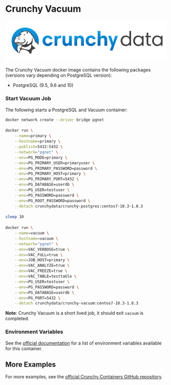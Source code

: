 # Crunchy Vacuum

![](https://raw.githubusercontent.com/CrunchyData/crunchy-containers/master/images/crunchy_logo.png)

The Crunchy Vacuum docker image contains the following packages (versions vary depending on PostgreSQL version):

* PostgreSQL (9.5, 9.6 and 10)

### Start Vacuum Job

The following starts a PostgreSQL and Vacuum container:

```bash
docker network create --driver bridge pgnet

docker run \
    --name=primary \
    --hostname=primary \
    --publish=5432:5432 \
    --network="pgnet" \
    --env=PG_MODE=primary \
    --env=PG_PRIMARY_USER=primaryuser \
    --env=PG_PRIMARY_PASSWORD=password \
    --env=PG_PRIMARY_HOST=primary \
    --env=PG_PRIMARY_PORT=5432 \
    --env=PG_DATABASE=userdb \
    --env=PG_USER=testuser \
    --env=PG_PASSWORD=password \
    --env=PG_ROOT_PASSWORD=password \
    --detach crunchydata/crunchy-postgres:centos7-10.3-1.8.3

sleep 10

docker run \
    --name=vacuum \
    --hostname=vacuum \
    --network="pgnet" \
    --env=VAC_VERBOSE=true \
    --env=VAC_FULL=true \
    --env=JOB_HOST=primary \
    --env=VAC_ANALYZE=true \
    --env=VAC_FREEZE=true \
    --env=VAC_TABLE=testtable \
    --env=PG_USER=testuser \
    --env=PG_PASSWORD=password \
    --env=PG_DATABASE=userdb \
    --env=PG_PORT=5432 \
    --detach crunchydata/crunchy-vacuum:centos7-10.3-1.8.3
```

**Note**: Crunchy Vacuum is a short lived job, it should exit `vacuum` is completed.

### Environment Variables

See the [official documentation](https://github.com/CrunchyData/crunchy-containers/blob/master/docs/containers.adoc#crunchy-vacuum) for a list of environment variables available for this container.


## More Examples

For more examples, see the [official Crunchy Containers GitHub repository](https://github.com/CrunchyData/crunchy-containers/tree/master/examples/docker).
